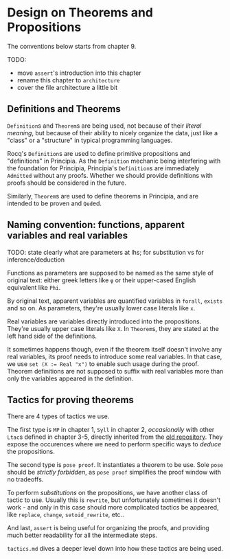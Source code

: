 # Design on Theorems and Propositions

The conventions below starts from chapter 9.

TODO: 
- move `assert`'s introduction into this chapter
- rename this chapter to `architecture`
- cover the file architecture a little bit

## Definitions and Theorems
`Definition`s and `Theorem`s are being used, not because of their *literal meaning*, but because of their ability to nicely organize the data, just like a "class" or a "structure" in typical programming languages.

Rocq's `Definition`s are used to define primitive propositions and "definitions" in Principia. As the `Definition` mechanic being interfering with the foundation for Principia, Principia's `Definition`s are immediately `Admitted` without any proofs. Whether we should provide definitions with proofs should be considered in the future.

Similarly, `Theorem`s are used to define theorems in Principia, and are intended to be proven and `Qed`ed.

## Naming convention: functions, apparent variables and real variables

TODO: state clearly what are parameters at lhs; for substitution vs for inference/deduction

Functions as parameters are supposed to be named as the same style of original text: either greek letters like `φ` or their upper-cased English equivalent like `Phi`.

By original text, apparent variables are quantified variables in `forall`, `exists` and so on. As parameters, they're usually lower case literals like `x`.

Real variables are variables directly introduced into the propositions. They're usually upper case literals like `X`. In `Theorem`s, they are stated at the left hand side of the definitions.

It sometimes happens though, even if the theorem itself doesn't involve any real variables, its proof needs to introduce some real variables. In that case, we use `set (X := Real "x")` to enable such usage during the proof. Theorem definitions are not supposed to suffix with real variables more than only the variables appeared in the definition.

## Tactics for proving theorems

There are 4 types of tactics we use.

The first type is `MP` in chapter 1, `Syll` in chapter 2, *occasionally* with other `Ltac`s defined in chapter 3-5, directly inherited from the [old repository](https://github.com/LogicalAtomist/principia). They expose the occurences where we need to perform specific ways to *deduce* the propositions.

The second type is `pose proof`. It instantiates a theorem to be use. Sole `pose` should be *strictly forbidden*, as `pose proof` simplifies the proof window with no tradeoffs.

To perform *substitutions* on the propositions, we have another class of tactic to use. Usually this is `rewrite`, but unfortunately sometimes it doesn't work - and only in this case should more complicated tactics be appeared, like `replace`, `change`, `setoid_rewrite`, etc..

And last, `assert` is being useful for organizing the proofs, and providing much better readability for all the intermediate steps.

`tactics.md` dives a deeper level down into how these tactics are being used.
